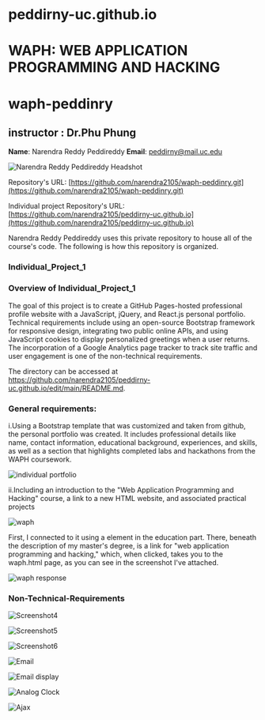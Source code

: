 # peddirny-uc.github.io
# WAPH: WEB APPLICATION PROGRAMMING AND HACKING
# waph-peddinry
## instructor : Dr.Phu Phung
**Name**: Narendra Reddy Peddireddy
**Email**: peddirny@mail.uc.edu

![Narendra Reddy Peddireddy Headshot](images/mypic.jpg)

Repository's URL: [https://github.com/narendra2105/waph-peddinry.git](https://github.com/narendra2105/waph-peddinry.git)

Individual project Repository's URL: [https://github.com/narendra2105/peddirny-uc.github.io](https://github.com/narendra2105/peddirny-uc.github.io)

Narendra Reddy Peddireddy uses this private repository to house all of the course's code. The following is how this repository is organized.

### Individual_Project_1

### Overview of Individual_Project_1

The goal of this project is to create a GitHub Pages-hosted professional profile website with a JavaScript, jQuery, and React.js personal portfolio. Technical requirements include using an open-source Bootstrap framework for responsive design, integrating two public online APIs, and using JavaScript cookies to display personalized greetings when a user returns. The incorporation of a Google Analytics page tracker to track site traffic and user engagement is one of the non-technical requirements.

The directory can be accessed at https://github.com/narendra2105/peddirny-uc.github.io/edit/main/README.md.


### General requirements:

i.Using a Bootstrap template that was customized and taken from github, the personal portfolio was created. It includes professional details like name, contact information, educational background, experiences, and skills, as well as a section that highlights completed labs and hackathons from the WAPH coursework.

![individual portfolio](images/Sc_0.png)

ii.Including an introduction to the "Web Application Programming and Hacking" course, a link to a new HTML website, and associated practical projects 

![waph](images/Sc_1.png)

First, I connected to it using a <a> element in the education part. There, beneath the description of my master's degree, is a link for "web application programming and hacking," which, when clicked, takes you to the waph.html page, as you can see in the screenshot I've attached.

![waph response](images/Sc_2.png)

### Non-Technical-Requirements

![Screenshot4](images/Sc_4.png)





![Screenshot5](images/Sc_5.png)



![Screenshot6](images/Sc_6.png)


![Email](images/Sc_7.png)


![Email display](images/Sc_8.png)



![Analog Clock](images/Sc_9.png)



![Ajax](images/Sc_10.png)

